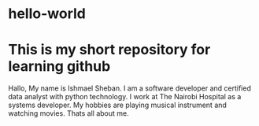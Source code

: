 # hello-world
This is my short repository for learning github
===============================================================================
Hallo,
My name is Ishmael Sheban. I am a software developer and certified data analyst with python technology.
I work at The Nairobi Hospital as a systems developer.
My hobbies are playing musical instrument and watching movies.
Thats all about me.
